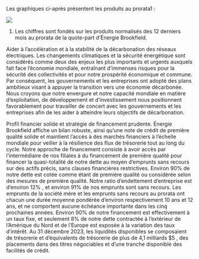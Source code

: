 Les graphiques ci-après présentent les produits au prorata1 :  

![](tmp2qhi4kea/f9b9f71fd16cbc0e6506af1db019b2b00042e8c86d77436367693584ebf802dd.jpg)  
1) Les chiffres sont fondés sur les produits normalisés des 12 derniers mois au prorata de la quote-part d’Énergie Brookfield.  

Aider à l’accélération et à la stabilité de la décarbonation des réseaux électriques. Les changements climatiques et la sécurité énergétique sont considérés comme deux des enjeux les plus importants et urgents auxquels fait face l’économie mondiale, entraînant d’immenses risques pour la sécurité des collectivités et pour notre prospérité économique et commune. Par conséquent, les gouvernements et les entreprises ont adopté des plans ambitieux visant à appuyer la transition vers une économie décarbonée. Nous croyons que notre envergure et notre capacité mondiale en matière d’exploitation, de développement et d’investissement nous positionnent favorablement pour travailler de concert avec les gouvernements et les entreprises afin de les aider à atteindre leurs objectifs de décarbonation.  

Profil financier solide et stratégie de financement prudente. Énergie Brookfield affiche un bilan robuste, ainsi qu’une note de crédit de première qualité solide et maintient l’accès à des marchés financiers à l’échelle mondiale pour veiller à la résilience des flux de trésorerie tout au long du cycle. Notre approche de financement consiste à avoir accès par l’intermédiaire de nos filiales à du financement de première qualité pour financer la quasi-totalité de notre dette au moyen d’emprunts sans recours sur des actifs précis, sans clauses financières restrictives. Environ $90 \%$ de notre dette est cotée comme étant de première qualité ou considérée selon des mesures de première qualité. Notre ratio d’endettement d’entreprise est d’environ $12 \%$ , et environ $91 \%$ de nos emprunts sont sans recours. Les emprunts de la société mère et les emprunts sans recours au prorata ont chacun une durée moyenne pondérée d’environ respectivement 10 ans et 12 ans, et ne comportent aucune échéance importante dans les cinq prochaines années. Environ $90 \%$ de notre financement est effectivement à un taux fixe, et seulement $8 \%$ de notre dette contractée à l’extérieur de l’Amérique du Nord et de l’Europe est exposée à la variation des taux d’intérêt. Au 31 décembre 2023, les liquidités disponibles se composaient de trésorerie et d’équivalents de trésorerie de plus de 4,1 milliards $\$ 5$ , des placements dans des titres négociables et d’une tranche disponible des facilités de crédit.  